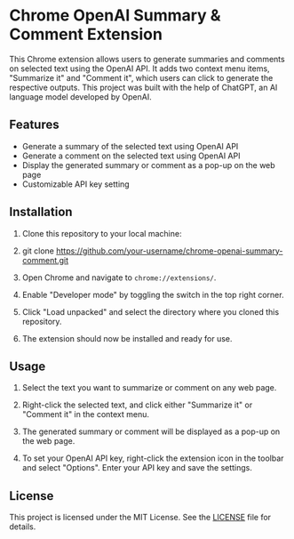 # Chrome OpenAI Summary & Comment Extension

This Chrome extension allows users to generate summaries and comments on selected text using the OpenAI API. It adds two context menu items, "Summarize it" and "Comment it", which users can click to generate the respective outputs. This project was built with the help of ChatGPT, an AI language model developed by OpenAI.

## Features

- Generate a summary of the selected text using OpenAI API
- Generate a comment on the selected text using OpenAI API
- Display the generated summary or comment as a pop-up on the web page
- Customizable API key setting

## Installation

1. Clone this repository to your local machine:

2. git clone https://github.com/your-username/chrome-openai-summary-comment.git

3. Open Chrome and navigate to `chrome://extensions/`.

4. Enable "Developer mode" by toggling the switch in the top right corner.

5. Click "Load unpacked" and select the directory where you cloned this repository.

6. The extension should now be installed and ready for use.

## Usage

1. Select the text you want to summarize or comment on any web page.

2. Right-click the selected text, and click either "Summarize it" or "Comment it" in the context menu.

3. The generated summary or comment will be displayed as a pop-up on the web page.

4. To set your OpenAI API key, right-click the extension icon in the toolbar and select "Options". Enter your API key and save the settings.

## License

This project is licensed under the MIT License. See the [LICENSE](LICENSE) file for details.

